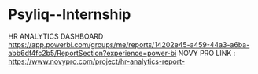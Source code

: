 # Psyliq--Internship
 HR ANALYTICS DASHBOARD
 https://app.powerbi.com/groups/me/reports/14202e45-a459-44a3-a6ba-abb6df4fc2b5/ReportSection?experience=power-bi
 NOVY PRO LINK : https://www.novypro.com/project/hr-analytics-report-
